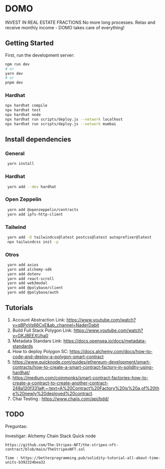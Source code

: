 # DOMO

INVEST IN REAL ESTATE FRACTIONS
No more long processes. Relax and receive monthly income - DOMO takes care of everything!

## Getting Started

First, run the development server:

```bash
npm run dev
# or
yarn dev
# or
pnpm dev
```

### Hardhat 
```bash
npx hardhat compile
npx hardhat test
npx hardhat node
npx hardhat run scripts/deploy.js --network localhost
npx hardhat run scripts/deploy.js --network mumbai

```

## Install dependencies 

### General 
```bash
 yarn install
```

 ### Hardhat 
```bash
 yarn add --dev hardhat
```

 ### Open Zeppelin
```bash
 yarn add @openzeppelin/contracts
 yarn add ipfs-http-client 
```
### Tailwind
```bash
 yarn add -D tailwindcss@latest postcss@latest autoprefixer@latest
 npx tailwindcss init -p
```
### Otros
```bash
 yarn add axios
 yarn add alchemy-sdk
 yarn add dotenv
 yarn add react-scroll
 yarn add web3modal
 yarn add @polybase/client
 yarn add @polybase/auth
```  
 <!-- yarn add web3modal  -->
## Tutorials 

1) Account Abstraction Link: https://www.youtube.com/watch?v=qBPoVs66CxE&ab_channel=NaderDabit
2) Build Full Stack Polygon Link: https://www.youtube.com/watch?v=GKJBEEXUha0
3) Metadata Standars Link: https://docs.opensea.io/docs/metadata-standards
4) How to deploy Polygon SC: https://docs.alchemy.com/docs/how-to-code-and-deploy-a-polygon-smart-contract
5) https://www.quicknode.com/guides/ethereum-development/smart-contracts/how-to-create-a-smart-contract-factory-in-solidity-using-hardhat/
6) https://medium.com/coinmonks/smart-contract-factories-how-to-create-a-contract-to-create-another-contract-248a120f331a#:~:text=A%20Contract%20Factory%20is%20a,of%20the%20newly%20deployed%20contract.
7) Chai Testing : https://www.chaijs.com/api/bdd/ 

## TODO 

Preguntas:

Investigar:
    Alchemy
    Chain Stack
    Quick node 

    https://github.com/The-Stripes-NFT/the-stripes-nft-contract/blob/main/TheStripesNFT.sol 

    Time : https://betterprogramming.pub/solidity-tutorial-all-about-time-units-b392324bea32
